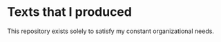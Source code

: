 # Texts that I produced
This repository exists solely to satisfy my constant organizational needs. 
